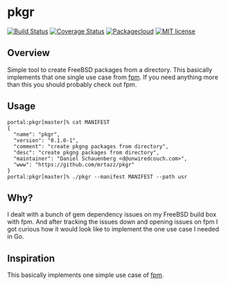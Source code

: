 # pkgr

[![Build Status](https://travis-ci.org/mrtazz/pkgr.svg?branch=master)](https://travis-ci.org/mrtazz/pkgr)
[![Coverage Status](https://coveralls.io/repos/mrtazz/pkgr/badge.svg?branch=master&service=github)](https://coveralls.io/github/mrtazz/pkgr?branch=master)
[![Packagecloud](https://img.shields.io/badge/packagecloud-available-brightgreen.svg)](https://packagecloud.io/mrtazz/pkgr)
[![MIT license](https://img.shields.io/badge/license-MIT-blue.svg)](http://opensource.org/licenses/MIT)

## Overview
Simple tool to create FreeBSD packages from a directory. This basically
implements that one single use case from [fpm][]. If you need anything more
than this you should probably check out fpm.

## Usage

```
portal:pkgr[master]% cat MANIFEST
{
  "name": "pkgr",
  "version": "0.1.0-1",
  "comment": "create pkgng packages from directory",
  "desc": "create pkgng packages from directory",
  "maintainer": "Daniel Schauenberg <d@unwiredcouch.com>",
  "www": "https://github.com/mrtazz/pkgr"
}
portal:pkgr[master]% ./pkgr --manifest MANIFEST --path usr
```

## Why?
I dealt with a bunch of gem dependency issues on my FreeBSD build box with
fpm. And after tracking the issues down and opening issues on fpm I got
curious how it would look like to implement the one use case I needed in Go.

## Inspiration
This basically implements one simple use case of [fpm][].


[fpm]: https://github.com/jordansissel/fpm

